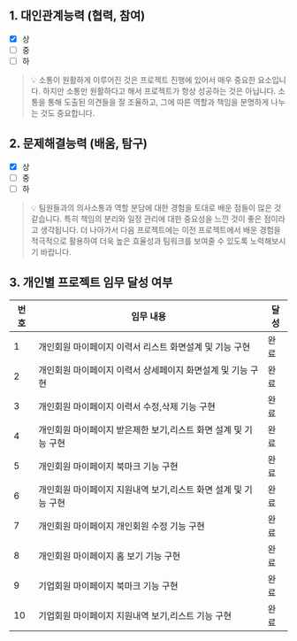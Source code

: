 ## 1. 대인관계능력 (협력, 참여)

- [x] 상
- [ ] 중
- [ ] 하

> 💡 소통이 원활하게 이루어진 것은 프로젝트 진행에 있어서 매우 중요한 요소입니다. 하지만 소통만 원활하다고 해서 프로젝트가 항상 성공하는 것은 아닙니다. 소통을 통해 도출된 의견들을 잘 조율하고, 그에 따른 역할과 책임을 분명하게 나누는 것도 중요합니다.

## 2. 문제해결능력 (배움, 탐구)

- [x] 상
- [ ] 중
- [ ] 하

> 💡 팀원들과의 의사소통과 역할 분담에 대한 경험을 토대로 배운 점들이 많은 것 같습니다. 특히 책임의 분리와 일정 관리에 대한 중요성을 느낀 것이 좋은 점이라고 생각됩니다. 더 나아가서 다음 프로젝트에는 이전 프로젝트에서 배운 경험을 적극적으로 활용하여 더욱 높은 효율성과 팀워크를 보여줄 수 있도록 노력해보시기 바랍니다.

## 3. 개인별 프로젝트 임무 달성 여부

| 번호  | 임무 내용                                | 달성  |
| --- | ------------------------------------ | --- |
| 1   | 개인회원 마이페이지 이력서 리스트 화면설계 및 기능 구현      | 완료  |
| 2   | 개인회원 마이페이지 이력서 상세페이지 화면설계 및 기능 구현    | 완료  |
| 3   | 개인회원 마이페이지 이력서 수정,삭제 기능 구현           | 완료  |
| 4   | 개인회원 마이페이지 받은제한 보기,리스트 화면 설계 및 기능 구현 | 완료  |
| 5   | 개인회원 마이페이지 북마크 기능 구현                 | 완료  |
| 6   | 개인회원 마이페이지 지원내역 보기,리스트 화면 설계 및 기능 구현 | 완료  |
| 7   | 개인회원 마이페이지 개인회원 수정 기능 구현             | 완료  |
| 8   | 개인회원 마이페이지 홈 보기 기능 구현                | 완료  |
| 9   | 기업회원 마이페이지 북마크 기능 구현                 | 완료  |
| 10  | 기업회원 마이페이지 지원내역 보기,리스트 기능 구현         | 완료  |
